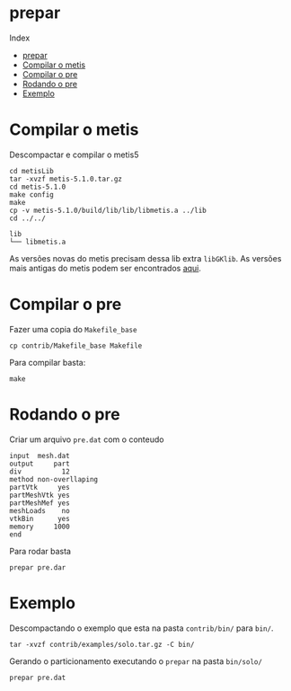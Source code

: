 # prepar

Index
- [prepar](#prepar)
- [Compilar o metis](#compilar-o-metis)
- [Compilar o pre](#compilar-o-pre)
- [Rodando o pre](#rodando-o-pre)
- [Exemplo](#exemplo)

# Compilar o metis

Descompactar e compilar o metis5

```console
cd metisLib
tar -xvzf metis-5.1.0.tar.gz
cd metis-5.1.0
make config
make
cp -v metis-5.1.0/build/lib/lib/libmetis.a ../lib
cd ../../
```

```console
lib
└── libmetis.a
```

As versões novas do metis precisam dessa lib extra `libGKlib`. As versões mais antigas do metis podem ser encontrados [aqui](http://glaros.dtc.umn.edu/gkhome/metis/metis/download).


# Compilar o pre

Fazer uma copia do `Makefile_base`

```console
cp contrib/Makefile_base Makefile
```

Para compilar basta:

```console
make
```

# Rodando o pre

Criar um arquivo `pre.dat` com o conteudo

```
input  mesh.dat
output     part
div          12
method non-overllaping
partVtk     yes
partMeshVtk yes
partMeshMef yes
meshLoads    no
vtkBin      yes
memory     1000
end
```

Para rodar basta

```
prepar pre.dar
```

# Exemplo


Descompactando o exemplo que esta na pasta `contrib/bin/` para `bin/`.

```console
tar -xvzf contrib/examples/solo.tar.gz -C bin/
```

Gerando o particionamento executando o `prepar` na pasta `bin/solo/`

```console
prepar pre.dat
```
